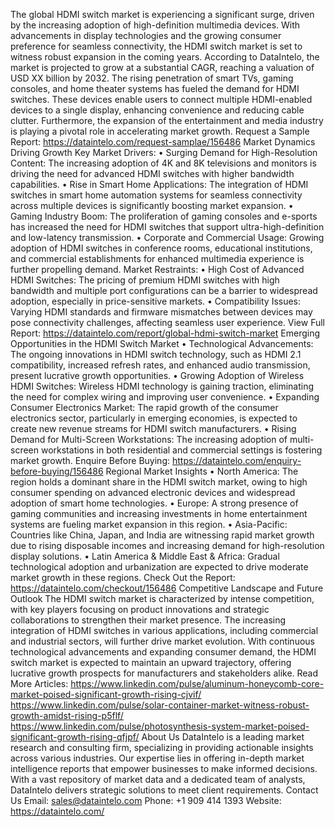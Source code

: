 The global HDMI switch market is experiencing a significant surge, driven by the increasing adoption of high-definition multimedia devices. With advancements in display technologies and the growing consumer preference for seamless connectivity, the HDMI switch market is set to witness robust expansion in the coming years. According to DataIntelo, the market is projected to grow at a substantial CAGR, reaching a valuation of USD XX billion by 2032.
The rising penetration of smart TVs, gaming consoles, and home theater systems has fueled the demand for HDMI switches. These devices enable users to connect multiple HDMI-enabled devices to a single display, enhancing convenience and reducing cable clutter. Furthermore, the expansion of the entertainment and media industry is playing a pivotal role in accelerating market growth.
Request a Sample Report: https://dataintelo.com/request-samplae/156486
Market Dynamics Driving Growth
Key Market Drivers:
•	Surging Demand for High-Resolution Content: The increasing adoption of 4K and 8K televisions and monitors is driving the need for advanced HDMI switches with higher bandwidth capabilities.
•	Rise in Smart Home Applications: The integration of HDMI switches in smart home automation systems for seamless connectivity across multiple devices is significantly boosting market expansion.
•	Gaming Industry Boom: The proliferation of gaming consoles and e-sports has increased the need for HDMI switches that support ultra-high-definition and low-latency transmission.
•	Corporate and Commercial Usage: Growing adoption of HDMI switches in conference rooms, educational institutions, and commercial establishments for enhanced multimedia experience is further propelling demand.
Market Restraints:
•	High Cost of Advanced HDMI Switches: The pricing of premium HDMI switches with high bandwidth and multiple port configurations can be a barrier to widespread adoption, especially in price-sensitive markets.
•	Compatibility Issues: Varying HDMI standards and firmware mismatches between devices may pose connectivity challenges, affecting seamless user experience.
View Full Report: https://dataintelo.com/report/global-hdmi-switch-market
Emerging Opportunities in the HDMI Switch Market
•	Technological Advancements: The ongoing innovations in HDMI switch technology, such as HDMI 2.1 compatibility, increased refresh rates, and enhanced audio transmission, present lucrative growth opportunities.
•	Growing Adoption of Wireless HDMI Switches: Wireless HDMI technology is gaining traction, eliminating the need for complex wiring and improving user convenience.
•	Expanding Consumer Electronics Market: The rapid growth of the consumer electronics sector, particularly in emerging economies, is expected to create new revenue streams for HDMI switch manufacturers.
•	Rising Demand for Multi-Screen Workstations: The increasing adoption of multi-screen workstations in both residential and commercial settings is fostering market growth.
Enquire Before Buying: https://dataintelo.com/enquiry-before-buying/156486
Regional Market Insights
•	North America: The region holds a dominant share in the HDMI switch market, owing to high consumer spending on advanced electronic devices and widespread adoption of smart home technologies.
•	Europe: A strong presence of gaming communities and increasing investments in home entertainment systems are fueling market expansion in this region.
•	Asia-Pacific: Countries like China, Japan, and India are witnessing rapid market growth due to rising disposable incomes and increasing demand for high-resolution display solutions.
•	Latin America & Middle East & Africa: Gradual technological adoption and urbanization are expected to drive moderate market growth in these regions.
Check Out the Report: https://dataintelo.com/checkout/156486
Competitive Landscape and Future Outlook
The HDMI switch market is characterized by intense competition, with key players focusing on product innovations and strategic collaborations to strengthen their market presence. The increasing integration of HDMI switches in various applications, including commercial and industrial sectors, will further drive market evolution.
With continuous technological advancements and expanding consumer demand, the HDMI switch market is expected to maintain an upward trajectory, offering lucrative growth prospects for manufacturers and stakeholders alike.
Read More Articles: 
https://www.linkedin.com/pulse/aluminum-honeycomb-core-market-poised-significant-growth-rising-cjvif/ 
https://www.linkedin.com/pulse/solar-container-market-witness-robust-growth-amidst-rising-p5flf/ 
https://www.linkedin.com/pulse/photosynthesis-system-market-poised-significant-growth-rising-qfjpf/ 
About Us
DataIntelo is a leading market research and consulting firm, specializing in providing actionable insights across various industries. Our expertise lies in offering in-depth market intelligence reports that empower businesses to make informed decisions. With a vast repository of market data and a dedicated team of analysts, DataIntelo delivers strategic solutions to meet client requirements.
Contact Us
Email: sales@dataintelo.com
Phone: +1 909 414 1393
Website: https://dataintelo.com/
